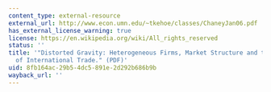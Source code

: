 ```yaml
---
content_type: external-resource
external_url: http://www.econ.umn.edu/~tkehoe/classes/ChaneyJan06.pdf
has_external_license_warning: true
license: https://en.wikipedia.org/wiki/All_rights_reserved
status: ''
title: '"Distorted Gravity: Heterogeneous Firms, Market Structure and the Geography
  of International Trade." (PDF)'
uid: 8fb164ac-29b5-4dc5-891e-2d292b686b9b
wayback_url: ''
---
```

